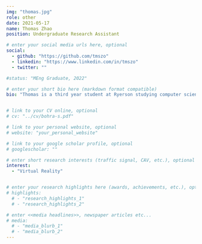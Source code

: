 ```yaml
---
img: "thomas.jpg"
role: other
date: 2021-05-17
name: Thomas Zhao
position: Undergraduate Research Assistant

# enter your social media urls here, optional
social:
  - github: "https://github.com/tmszo"
  - linkedin: "https://www.linkedin.com/in/tmszo"
  - twitter: ""

#status: "MEng Graduate, 2022"

# enter your short bio here (markdown format compatible)
bio: "Thomas is a third year student at Ryerson studying computer science. He is currently doing research with VIRE, a virtual reality environment designed to conduct realistic experiments involving pedestrian safety with autonomous vehicles."


# link to your CV online, optional
# cv: "../cv/bohra-s.pdf"

# link to your personal website, optional
# website: "your_personal_website"

# link to your google scholar profile, optional
# googlescholar: ""

# enter short research interests (traffic signal, CAV, etc.), optional
interest:
  - "Virtual Reality"


# enter your research highlights here (awards, achievements, etc.), optional
# highlights:
  # - "research_highlights_1"
  # - "research_highlights_2"

# enter <<media headlines>>, newspaper articles etc...
# media:
  # - "media_blurb_1"
  # - "media_blurb_2"
---
```

